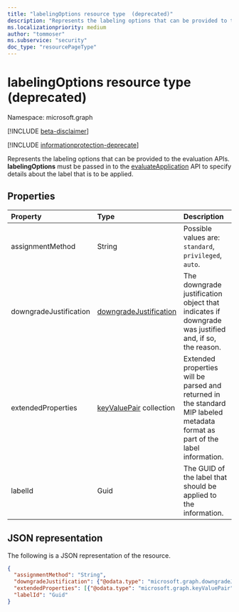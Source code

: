 ```yaml
---
title: "labelingOptions resource type  (deprecated)"
description: "Represents the labeling options that can be provided to the evaluation APIs. Deprecated."
ms.localizationpriority: medium
author: "tommoser"
ms.subservice: "security"
doc_type: "resourcePageType"
---
```


# labelingOptions resource type  (deprecated)

Namespace: microsoft.graph

[!INCLUDE [beta-disclaimer](../../includes/beta-disclaimer.md)]

[!INCLUDE [informationprotection-deprecate](../../includes/informationprotection-deprecate.md)]

Represents the labeling options that can be provided to the evaluation APIs. **labelingOptions** must be passed in to the [evaluateApplication](../api/informationprotectionlabel-evaluateapplication.md) API to specify details about the label that is to be applied. 

## Properties

| Property               | Type                                                | Description                                                                                                                   |
| :--------------------- | :-------------------------------------------------- | :---------------------------------------------------------------------------------------------------------------------------- |
| assignmentMethod       | String                                              | Possible values are: `standard`, `privileged`, `auto`.                                                                        |
| downgradeJustification | [downgradeJustification](downgradejustification.md) | The downgrade justification object that indicates if downgrade was justified and, if so, the reason.                          |
| extendedProperties     | [keyValuePair](keyvaluepair.md) collection          | Extended properties will be parsed and returned in the standard MIP labeled metadata format as part of the label information. |
| labelId                | Guid                                                | The GUID of the label that should be applied to the information.                                                              |

## JSON representation

The following is a JSON representation of the resource.

<!-- {
  "blockType": "resource",
  "optionalProperties": [

  ],
  "@odata.type": "microsoft.graph.labelingOptions",
  "baseType": null
}-->

```json
{
  "assignmentMethod": "String",
  "downgradeJustification": {"@odata.type": "microsoft.graph.downgradeJustification"},
  "extendedProperties": [{"@odata.type": "microsoft.graph.keyValuePair"}],
  "labelId": "Guid"
}
```

<!-- uuid: 16cd6b66-4b1a-43a1-adaf-3a886856ed98
2019-02-04 14:57:30 UTC -->
<!-- {
  "type": "#page.annotation",
  "description": "labelingOptions resource",
  "keywords": "",
  "section": "documentation",
  "tocPath": ""
}-->


